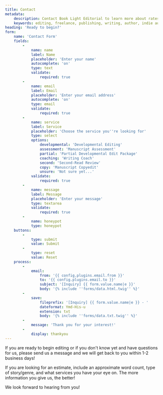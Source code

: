 ```yaml
---
title: Contact
metadata:
    description: Contact Book Light Editorial to learn more about rates, editing services, and schedule
    keywords: editing, freelance, publishing, writing, author, indie author, editor, self-publishing, developmental editing, copyediting, manuscript, contact
heading: 'Ready to begin?'
form:
    name: 'Contact Form'
    fields:
        -
            name: name
            label: Name
            placeholder: 'Enter your name'
            autocomplete: 'on'
            type: text
            validate:
                required: true
        -
            name: email
            label: Email
            placeholder: 'Enter your email address'
            autocomplete: 'on'
            type: email
            validate:
                required: true
        -
            name: service
            label: Service
            placeholder: 'Choose the service you''re looking for'
            type: select
            options:
                developmental: 'Developmental Editing'
                assessment: 'Manuscript Assessment'
                partial: 'Partial Developmental Edit Package'
                coaching: 'Writing Coach'
                second: 'Second-Read Review'
                copy: 'Manuscript Copyedit'
                unsure: 'Not sure yet...'
            validate:
                required: true
        -
            name: message
            label: Message
            placeholder: 'Enter your message'
            type: textarea
            validate:
                required: true
        -
            name: honeypot
            type: honeypot
    buttons:
        -
            type: submit
            value: Submit
        -
            type: reset
            value: Reset
    process:
        -
            email:
                from: '{{ config.plugins.email.from }}'
                to: '{{ config.plugins.email.to }}'
                subject: '[Inquiry] {{ form.value.name|e }}'
                body: '{% include ''forms/data.html.twig'' %}'
        -
            save:
                fileprefix: '[Inquiry] {{ form.value.name|e }} - '
                dateformat: Ymd-His-u
                extension: txt
                body: '{% include ''forms/data.txt.twig'' %}'
        -
            message: 'Thank you for your interest!'
        -
            display: thankyou
---
```


If you are ready to begin editing or if you don't know yet and have questions for us, please send us a message and we will get back to you within 1-2 business days!

If you are looking for an estimate, include an approximate word count, type of story/genre, and what services you have your eye on. The more information you give us, the better!

We look forward to hearing from you!
